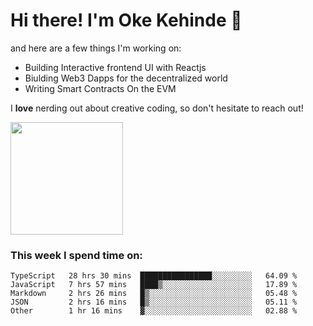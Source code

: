 # Hi there! I'm Oke Kehinde :cowboy_hat_face:

and here are a few things I'm working on:

- Building Interactive frontend UI with Reactjs
- Biulding Web3 Dapps for the decentralized world
- Writing Smart Contracts On the EVM

I **love** nerding out about creative coding, so don't hesitate to reach out!


<img height="180em" src="https://github-readme-stats.vercel.app/api?username=okeken&show_icons=true&hide_border=true&&count_private=true&include_all_commits=true" />

### This week I spend time on:

<!--START_SECTION:waka-->

```text
TypeScript   28 hrs 30 mins  ████████████████░░░░░░░░░   64.09 %
JavaScript   7 hrs 57 mins   ████▒░░░░░░░░░░░░░░░░░░░░   17.89 %
Markdown     2 hrs 26 mins   █▒░░░░░░░░░░░░░░░░░░░░░░░   05.48 %
JSON         2 hrs 16 mins   █▒░░░░░░░░░░░░░░░░░░░░░░░   05.11 %
Other        1 hr 16 mins    ▓░░░░░░░░░░░░░░░░░░░░░░░░   02.88 %
```

<!--END_SECTION:waka-->
